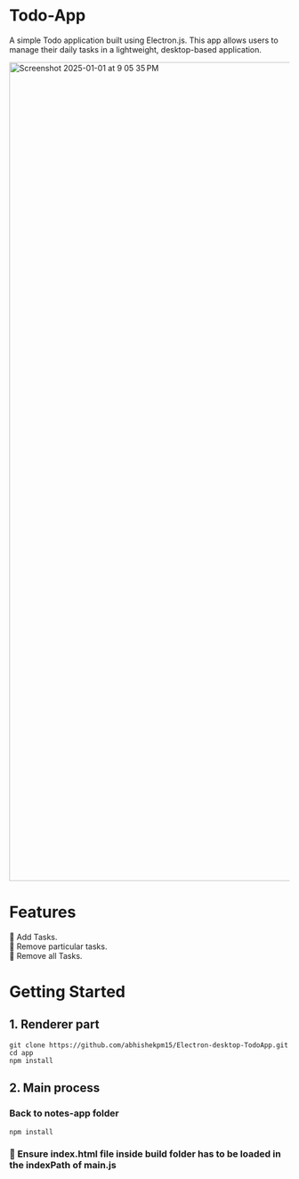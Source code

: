 
# Todo-App

A simple Todo application built using Electron.js. This app allows users to manage their daily tasks in a lightweight, desktop-based application.

<img width="1470" alt="Screenshot 2025-01-01 at 9 05 35 PM" src="https://github.com/user-attachments/assets/7aef90fe-1891-4175-a8f0-799883b6a936" />

# Features

🚀 Add Tasks. \
🚀 Remove particular tasks. \
🚀 Remove all Tasks.

# Getting Started 
## 1. Renderer part

```
git clone https://github.com/abhishekpm15/Electron-desktop-TodoApp.git
cd app
npm install 
```
## 2. Main process 
### Back to notes-app folder

```
npm install
```

### 🔴 Ensure index.html file inside build folder has to be loaded in the indexPath of main.js


